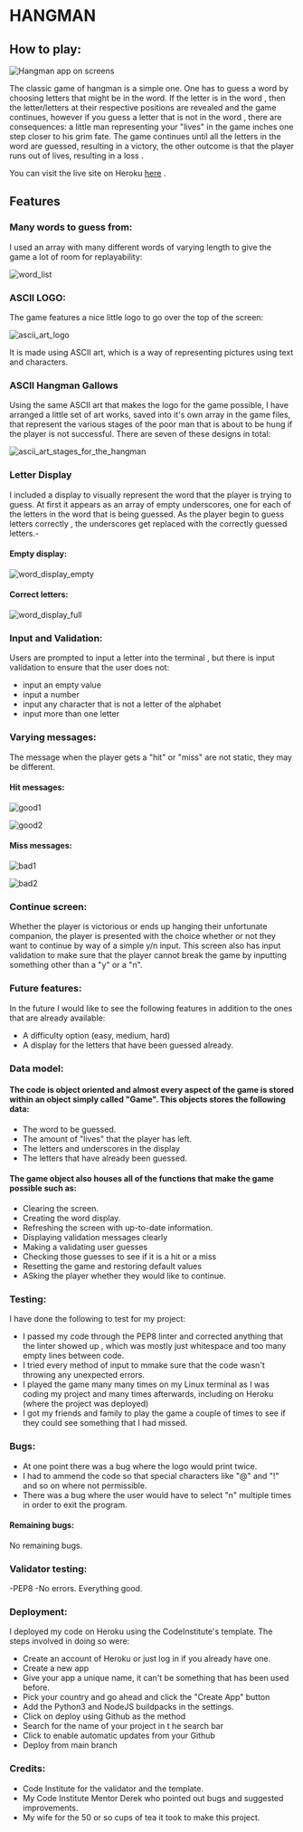 # HANGMAN

## How to play:

![Hangman app on screens](./images/hangman_screens.png)

The classic game of hangman is a simple one. One has to guess a word by choosing letters that might be in the word. If the letter is in the word , then the letter/letters at their respective positions are revealed and the game continues, however if you guess a letter that is not in the word , there are consequences: a little man representing your "lives" in the game inches one step closer to his grim fate. The game continues until all the letters in the word are guessed, resulting in a victory, the other outcome is that the player runs out of lives, resulting in a loss . 

You can visit the live site on Heroku [here](https://hangman-jamie-simms-aab00bf1f5f3.herokuapp.com/) .

## Features

### Many words to guess from: 
I used an array with many different words of varying length to give the game a lot of room for replayability:

![word_list](./images/list_of_words.png)

### ASCII LOGO:

The game features a nice little logo to go over the top of the screen:

![ascii_art_logo](./images/ascii_logo_hangman.png)

It is made using ASCII art, which is a way of representing pictures using text and characters.

### ASCII Hangman Gallows

Using the same ASCII art that makes the logo for the game possible, I have arranged a little set of art works, saved into it's own array in the game files, that represent the various stages of the poor man that is about to be hung if the player is not successful. There are seven of these designs in total:

![ascii_art_stages_for_the_hangman](./images/hangman_stages.png)

### Letter Display

I included a display to visually represent the word that the player is trying to guess. At first it appears as an array of empty underscores, one for each of the letters in the word that is being guessed. As the player begin to guess letters correctly , the underscores get replaced with the correctly guessed letters.-

#### Empty display:
![word_display_empty](./images/word_display_1.png)

#### Correct letters:
![word_display_full](./images/word_display_2.png)

### Input and Validation:

Users are prompted to input a letter into the terminal , but there is input validation to ensure that the user does not:

- input an empty value
- input a number
- input any character that is not a letter of the alphabet
- input more than one letter

### Varying messages:

The message when the player gets a "hit" or "miss" are not static, they may be different.

#### Hit messages:
![good1](./images/good1.png)

![good2](./images/good2.png)

#### Miss messages:

![bad1](./images/bad1.png)

![bad2](./images/bad2.png)

### Continue screen:

Whether the player is victorious or ends up hanging their unfortunate companion, the player is presented with the choice whether or not they want to continue by way of a simple y/n input. This screen also has input validation to make sure that the player cannot break the game by inputting something other than a "y" or a "n".

### Future features:

In the future I would like to see the following features in addition to the ones that are already available: 

- A difficulty option (easy, medium, hard)
- A display for the letters that have been guessed already.

### Data model:

#### The code is object oriented and almost every aspect of the game is stored within an object simply called "Game". This objects stores the following data:

- The word to be guessed.
- The amount of "lives" that the player has left. 
- The letters and underscores in the display
- The letters that have already been guessed.

#### The game object also houses all of the functions that make the game possible such as:

- Clearing the screen. 
- Creating the word display.
- Refreshing the screen with up-to-date information.
- Displaying validation messages clearly
- Making a validating user guesses
- Checking those guesses to see if it is a hit or a miss
- Resetting the game and restoring default values
- ASking the player whether they would like to continue.

### Testing:

I have done the following to test for my project:

- I passed my code through the PEP8 linter and corrected anything that the linter showed up , which was mostly just whitespace and too many empty lines between code.
- I tried every method of input to mmake sure that the code wasn't throwing any unexpected errors.
- I played the game many many times on my Linux terminal as I was coding my project and many times afterwards, including on Heroku (where the project was deployed)
- I got my friends and family to play the game a couple of times to see if they could see something that I had missed.

### Bugs: 

- At one point there was a bug where the logo would print twice. 
- I had to ammend the code so that special characters like "@" and "!" and so on where not permissible. 
- There was a bug where the user would have to select "n" multiple times in order to exit the program.

#### Remaining bugs: 
No remaining bugs.

### Validator testing: 
-PEP8
    -No errors. Everything good.


### Deployment: 

I deployed my code on Heroku using the CodeInstitute's template. 
The steps involved in doing so were: 


- Create an account of Heroku or just log in if you already have one.
- Create a new app
- Give your app a unique name, it can't be something that has been used before.
- Pick your country and go ahead and click the "Create App" button
- Add the Python3 and NodeJS buildpacks in the settings.
- Click on deploy using Github as the method
- Search for the name of your project in t   he search bar
- Click to enable automatic updates from your Github
- Deploy from main branch

### Credits: 

- Code Institute for the validator and the template.
- My Code Institute Mentor Derek who pointed out bugs and suggested improvements. 
- My wife for the 50 or so cups of tea it took to make this project. 
